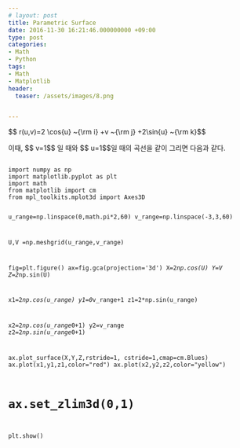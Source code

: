 ```yaml
---
# layout: post
title: Parametric Surface
date: 2016-11-30 16:21:46.000000000 +09:00
type: post
categories:
- Math
- Python
tags:
- Math
- Matplotlib
header:
  teaser: /assets/images/8.png


---
```

<p>$$ r(u,v)=2 \cos{u} ~{\rm i} +v ~{\rm j} +2\sin{u} ~{\rm k}$$</p>
<p>이때, $$ v=1$$ 일 때와 $$ u=1$$일 때의 곡선을 같이 그리면 다음과 같다.</p>
<pre><code>
import numpy as np
import matplotlib.pyplot as plt
import math
from matplotlib import cm
from mpl_toolkits.mplot3d import Axes3D

u_range=np.linspace(0,math.pi*2,60)
v_range=np.linspace(-3,3,60)

U,V =np.meshgrid(u_range,v_range)

fig=plt.figure()
ax=fig.gca(projection='3d')
X=2*np.cos(U)
Y=V
Z=2*np.sin(U)

x1=2*np.cos(u_range)
y1=0*v_range+1
z1=2*np.sin(u_range)

x2=2*np.cos(u_range*0+1)
y2=v_range
z2=2*np.sin(u_range*0+1)

ax.plot_surface(X,Y,Z,rstride=1, cstride=1,cmap=cm.Blues)
ax.plot(x1,y1,z1,color="red")
ax.plot(x2,y2,z2,color="yellow")
# ax.set_zlim3d(0,1)

plt.show()
</code></pre>
